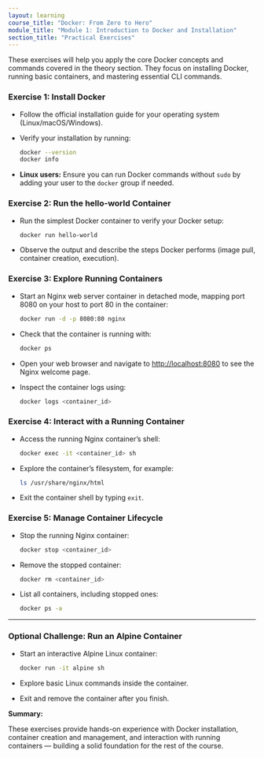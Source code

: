 ```yaml
---
layout: learning
course_title: "Docker: From Zero to Hero"
module_title: "Module 1: Introduction to Docker and Installation"
section_title: "Practical Exercises"
---
```


These exercises will help you apply the core Docker concepts and commands covered in the theory section. They focus on installing Docker, running basic containers, and mastering essential CLI commands.

### Exercise 1: Install Docker

- Follow the official installation guide for your operating system (Linux/macOS/Windows).
- Verify your installation by running:

    ```bash
    docker --version
    docker info
    ```

- **Linux users:** Ensure you can run Docker commands without `sudo` by adding your user to the `docker` group if needed.

### Exercise 2: Run the hello-world Container

- Run the simplest Docker container to verify your Docker setup:

    ```bash
    docker run hello-world
    ```

- Observe the output and describe the steps Docker performs (image pull, container creation, execution).

### Exercise 3: Explore Running Containers

- Start an Nginx web server container in detached mode, mapping port 8080 on your host to port 80 in the container:

    ```bash
    docker run -d -p 8080:80 nginx
    ```

- Check that the container is running with:

    ```bash
    docker ps
    ```

- Open your web browser and navigate to [http://localhost:8080](http://localhost:8080/) to see the Nginx welcome page.
- Inspect the container logs using:

    ```bash
    docker logs <container_id>
    ```

### Exercise 4: Interact with a Running Container

- Access the running Nginx container’s shell:

    ```bash
    docker exec -it <container_id> sh
    ```

- Explore the container’s filesystem, for example:

    ```bash
    ls /usr/share/nginx/html
    ```

- Exit the container shell by typing `exit`.

### Exercise 5: Manage Container Lifecycle

- Stop the running Nginx container:

    ```bash
    docker stop <container_id>
    ```

- Remove the stopped container:

    ```bash
    docker rm <container_id>
    ```

- List all containers, including stopped ones:

    ```bash
    docker ps -a
    ```


---

### Optional Challenge: Run an Alpine Container

- Start an interactive Alpine Linux container:

    ```bash
    docker run -it alpine sh
    ```

- Explore basic Linux commands inside the container.
- Exit and remove the container after you finish.

**Summary:**

These exercises provide hands-on experience with Docker installation, container creation and management, and interaction with running containers — building a solid foundation for the rest of the course.
